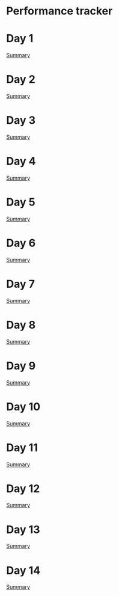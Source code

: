 # Performance tracker

# Day 1

[Summary](https://github.com/Cyb0ts/100-Days-Of-Hacking/tree/main/MysticScripter/Day%201)

# Day 2

[Summary]()

# Day 3

[Summary]()

# Day 4

[Summary]()

# Day 5

[Summary]()

# Day 6

[Summary]()

# Day 7

[Summary]()

# Day 8

[Summary]()

# Day 9

[Summary]()

# Day 10

[Summary]()

# Day 11

[Summary]()

# Day 12

[Summary]()

# Day 13

[Summary](https://github.com/Cyb0ts/100-Days-Of-Hacking/tree/main/MysticScripter/Day%2013)

# Day 14

[Summary]()


